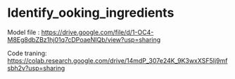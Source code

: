 # Identify_ooking_ingredients
Model file : https://drive.google.com/file/d/1-OC4-M8Eg8dbZBz1hj01q7cDPoaeNIQb/view?usp=sharing

Code traning: https://colab.research.google.com/drive/14mdP_307e24K_9K3wxXSF5Ij9mfsbh2v?usp=sharing
